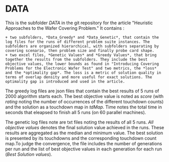 # DATA
This is the subfolder *DATA* in the git repository for the article "Heuristic Approaches to the Wafer Covering Problem." It contains :

    + two subfolders, *Data_Greedy* and *Data_Genetic*, that contain the log files for the runs of different problem suite instances. The subfolders are organized hierarchical, with subfolders separating by covering scenario, then problem size and finally probe card shape. 
    + two excel files, *Genetic Values* and *Greedy Values*, that bring together the results from the subfolders. They include the best objective values, the lower bounds as found in "Introducing Covering Problems for the Electronic Wafer Test" and two metrics, the *loss* and the *optimality gap*. The loss is a metric of solution quality in terms of overlap density and more useful for exact solutions. The optimality gap is introduced and used in the article.

The greedy log files are json files that contain the best results of 5 runs of 2000 algorithm starts each. The best objective value is noted as *score* (with *rating* noting the number of occurrences of the different touchdown counts) and the solution as a touchdown map in *tdMap*. Time notes the total time in seconds that eleapsed to finish all 5 runs (on 60 parallel machines). 

The genetic log files note are txt files noting the results of all 5 runs. *All objective values* denotes the final solution value achieved in the runs. These results are aggregated as the median and minimum value. The best solution is presented by its touchdowns and the corresponding touchdown count map.To judge the convergence, the file includes the number of generations per run and the list of best objective values in each generation for each run (*Best Solution values*).